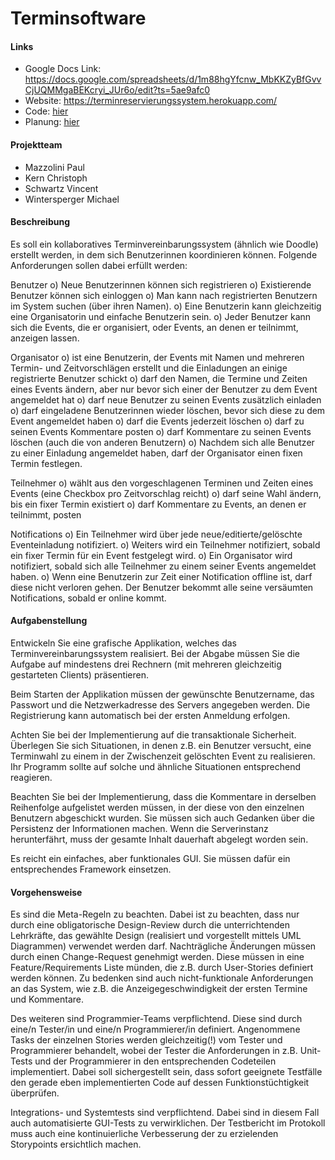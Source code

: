 # Terminsoftware

#### Links
- Google Docs Link: https://docs.google.com/spreadsheets/d/1m88hgYfcnw_MbKKZyBfGvvCjUQMMgaBEKcryi_JUr6o/edit?ts=5ae9afc0<br>
- Website: https://terminreservierungssystem.herokuapp.com/
- Code: [hier](src)
- Planung: [hier](Planung)

#### Projektteam
- Mazzolini Paul
- Kern Christoph
- Schwartz Vincent
- Wintersperger Michael

#### Beschreibung

Es soll ein kollaboratives Terminvereinbarungssystem (ähnlich wie Doodle) erstellt werden, in dem sich Benutzerinnen koordinieren können. Folgende Anforderungen sollen dabei erfüllt werden:

Benutzer
o) Neue Benutzerinnen können sich registrieren
o) Existierende Benutzer können sich einloggen
o) Man kann nach registrierten Benutzern im System suchen (über ihren Namen).
o) Eine Benutzerin kann gleichzeitig eine Organisatorin und einfache Benutzerin sein.
o) Jeder Benutzer kann sich die Events, die er organisiert, oder Events, an denen er teilnimmt, anzeigen lassen.

Organisator
o) ist eine Benutzerin, der Events mit Namen und mehreren Termin- und Zeitvorschlägen erstellt und die Einladungen an einige registrierte Benutzer schickt
o) darf den Namen, die Termine und Zeiten eines Events ändern, aber nur bevor sich einer der Benutzer zu dem Event angemeldet hat
o) darf neue Benutzer zu seinen Events zusätzlich einladen
o) darf eingeladene Benutzerinnen wieder löschen, bevor sich diese zu dem Event angemeldet haben
o) darf die Events jederzeit löschen
o) darf zu seinen Events Kommentare posten
o) darf Kommentare zu seinen Events löschen (auch die von anderen Benutzern)
o) Nachdem sich alle Benutzer zu einer Einladung angemeldet haben, darf der Organisator einen fixen Termin festlegen.

Teilnehmer
o) wählt aus den vorgeschlagenen Terminen und Zeiten eines Events (eine Checkbox pro Zeitvorschlag reicht)
o) darf seine Wahl ändern, bis ein fixer Termin existiert
o) darf Kommentare zu Events, an denen er teilnimmt, posten

Notifications
o) Ein Teilnehmer wird über jede neue/editierte/gelöschte Eventeinladung notifiziert.
o) Weiters wird ein Teilnehmer notifiziert, sobald ein fixer Termin für ein Event festgelegt wird.
o) Ein Organisator wird notifiziert, sobald sich alle Teilnehmer zu einem seiner Events angemeldet haben.
o) Wenn eine Benutzerin zur Zeit einer Notification offline ist, darf diese nicht verloren gehen. Der Benutzer bekommt alle seine versäumten Notifications, sobald er online kommt.


#### Aufgabenstellung

Entwickeln Sie eine grafische Applikation, welches das Terminvereinbarungssystem realisiert. Bei der Abgabe müssen Sie die Aufgabe auf mindestens drei Rechnern (mit mehreren gleichzeitig gestarteten Clients) präsentieren.

Beim Starten der Applikation müssen der gewünschte Benutzername, das Passwort und die Netzwerkadresse des Servers angegeben werden. Die Registrierung kann automatisch bei der ersten Anmeldung erfolgen.

Achten Sie bei der Implementierung auf die transaktionale Sicherheit. Überlegen Sie sich Situationen, in denen z.B. ein Benutzer versucht, eine Terminwahl zu einem in der Zwischenzeit gelöschten Event zu realisieren. Ihr Programm sollte auf solche und ähnliche Situationen entsprechend reagieren.

Beachten Sie bei der Implementierung, dass die Kommentare in derselben Reihenfolge aufgelistet werden müssen, in der diese von den einzelnen Benutzern abgeschickt wurden.
Sie müssen sich auch Gedanken über die Persistenz der Informationen machen. Wenn die Serverinstanz herunterfährt, muss der gesamte Inhalt dauerhaft abgelegt worden sein.

Es reicht ein einfaches, aber funktionales GUI. Sie müssen dafür ein entsprechendes Framework einsetzen.


#### Vorgehensweise

Es sind die Meta-Regeln zu beachten. Dabei ist zu beachten, dass nur durch eine obligatorische Design-Review durch die unterrichtenden Lehrkräfte, das gewählte Design (realisiert und vorgestellt mittels UML Diagrammen) verwendet werden darf. Nachträgliche Änderungen müssen durch einen Change-Request genehmigt werden. Diese müssen in eine Feature/Requirements Liste münden, die z.B. durch User-Stories definiert werden können. Zu bedenken sind auch nicht-funktionale Anforderungen an das System, wie z.B. die Anzeigegeschwindigkeit der ersten Termine und Kommentare.

Des weiteren sind Programmier-Teams verpflichtend. Diese sind durch eine/n Tester/in und eine/n Programmierer/in definiert. Angenommene Tasks der einzelnen Stories werden gleichzeitig(!) vom Tester und Programmierer behandelt, wobei der Tester die Anforderungen in z.B. Unit-Tests und der Programmierer in den entsprechenden Codeteilen implementiert. Dabei soll sichergestellt sein, dass sofort geeignete Testfälle den gerade eben implementierten Code auf dessen Funktionstüchtigkeit überprüfen.

Integrations- und Systemtests sind verpflichtend. Dabei sind in diesem Fall auch automatisierte GUI-Tests zu verwirklichen. Der Testbericht im Protokoll muss auch eine kontinuierliche Verbesserung der zu erzielenden Storypoints ersichtlich machen.
